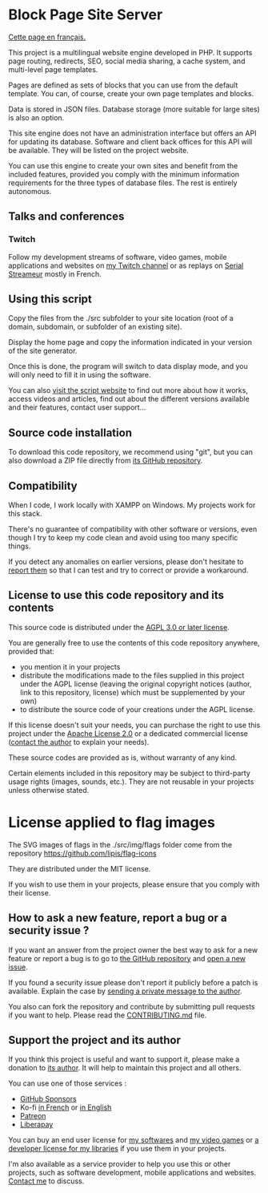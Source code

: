 # Block Page Site Server

[Cette page en français.](LISEZMOI.md)

This project is a multilingual website engine developed in PHP. It supports page routing, redirects, SEO, social media sharing, a cache system, and multi-level page templates.

Pages are defined as sets of blocks that you can use from the default template. You can, of course, create your own page templates and blocks.

Data is stored in JSON files. Database storage (more suitable for large sites) is also an option.

This site engine does not have an administration interface but offers an API for updating its database. Software and client back offices for this API will be available. They will be listed on the project website.

You can use this engine to create your own sites and benefit from the included features, provided you comply with the minimum information requirements for the three types of database files. The rest is entirely autonomous.

## Talks and conferences

### Twitch

Follow my development streams of software, video games, mobile applications and websites on [my Twitch channel](https://www.twitch.tv/patrickpremartin) or as replays on [Serial Streameur](https://serialstreameur.fr) mostly in French.

## Using this script

Copy the files from the ./src subfolder to your site location (root of a domain, subdomain, or subfolder of an existing site).

Display the home page and copy the information indicated in your version of the site generator.

Once this is done, the program will switch to data display mode, and you will only need to fill it in using the software.

You can also [visit the script website](https://blockpagesiteserver.trucs-de-developpeur-web.fr) to find out more about how it works, access videos and articles, find out about the different versions available and their features, contact user support...

## Source code installation

To download this code repository, we recommend using "git", but you can also download a ZIP file directly from [its GitHub repository](https://github.com/DeveloppeurPascal/Link-Website-Server).

## Compatibility

When I code, I work locally with XAMPP on Windows. My projects work for this stack.

There's no guarantee of compatibility with other software or versions, even though I try to keep my code clean and avoid using too many specific things.

If you detect any anomalies on earlier versions, please don't hesitate to [report them](https://github.com/DeveloppeurPascal/Link-Website-Server/issues) so that I can test and try to correct or provide a workaround.

## License to use this code repository and its contents

This source code is distributed under the [AGPL 3.0 or later license](https://choosealicense.com/licenses/agpl-3.0/).

You are generally free to use the contents of this code repository anywhere, provided that:
* you mention it in your projects
* distribute the modifications made to the files supplied in this project under the AGPL license (leaving the original copyright notices (author, link to this repository, license) which must be supplemented by your own)
* to distribute the source code of your creations under the AGPL license.

If this license doesn't suit your needs, you can purchase the right to use this project under the [Apache License 2.0](https://choosealicense.com/licenses/apache-2.0/) or a dedicated commercial license ([contact the author](https://trucs-de-developpeur-web.fr/nous-contacter.php) to explain your needs).

These source codes are provided as is, without warranty of any kind.

Certain elements included in this repository may be subject to third-party usage rights (images, sounds, etc.). They are not reusable in your projects unless otherwise stated.

# License applied to flag images

The SVG images of flags in the ./src/img/flags folder come from the repository https://github.com/lipis/flag-icons

They are distributed under the MIT license.

If you wish to use them in your projects, please ensure that you comply with their license.

## How to ask a new feature, report a bug or a security issue ?

If you want an answer from the project owner the best way to ask for a new feature or report a bug is to go to [the GitHub repository](https://github.com/DeveloppeurPascal/Link-Website-Server) and [open a new issue](https://github.com/DeveloppeurPascal/Link-Website-Server/issues).

If you found a security issue please don't report it publicly before a patch is available. Explain the case by [sending a private message to the author](https://trucs-de-developpeur-web.fr/nous-contacter.php).

You also can fork the repository and contribute by submitting pull requests if you want to help. Please read the [CONTRIBUTING.md](CONTRIBUTING.md) file.

## Support the project and its author

If you think this project is useful and want to support it, please make a donation to [its author](https://github.com/DeveloppeurPascal). It will help to maintain this project and all others.

You can use one of those services :

* [GitHub Sponsors](https://github.com/sponsors/DeveloppeurPascal)
* Ko-fi [in French](https://ko-fi.com/patrick_premartin_fr) or [in English](https://ko-fi.com/patrick_premartin_en)
* [Patreon](https://www.patreon.com/patrickpremartin)
* [Liberapay](https://liberapay.com/PatrickPremartin)

You can buy an end user license for [my softwares](https://lic.olfsoftware.fr/products.php?lng=en) and [my video games](https://lic.gamolf.fr/products.php?lng=en) or [a developer license for my libraries](https://lic.developpeur-pascal.fr/products.php?lng=en) if you use them in your projects.

I'm also available as a service provider to help you use this or other projects, such as software development, mobile applications and websites. [Contact me](https://vasur.fr/about) to discuss.
